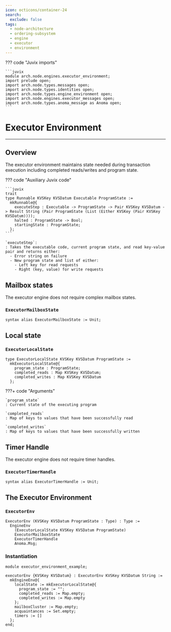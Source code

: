 ```yaml
---
icon: octicons/container-24
search:
  exclude: false
tags:
  - node-architecture
  - ordering-subsystem
  - engine
  - executor
  - environment
---
```


??? code "Juvix imports"

    ```juvix
    module arch.node.engines.executor_environment;
    import prelude open;
    import arch.node.types.messages open;
    import arch.node.types.identities open;
    import arch.node.types.engine_environment open;
    import arch.node.engines.executor_messages open;
    import arch.node.types.anoma_message as Anoma open;
    ```

# Executor Environment

---

## Overview

The executor environment maintains state needed during transaction execution including completed reads/writes and program state.

??? code "Auxiliary Juvix code"

    ```juvix
    trait
    type Runnable KVSKey KVSDatum Executable ProgramState :=
      mkRunnable@{
        executeStep : Executable -> ProgramState -> Pair KVSKey KVSDatum -> Result String (Pair ProgramState (List (Either KVSKey (Pair KVSKey KVSDatum))));
        halted : ProgramState -> Bool;
        startingState : ProgramState;
      };
    ```

    `executeStep`:
    : Takes the executable code, current program state, and read key-value pair and returns either:
      - Error string on failure
      - New program state and list of either:
        - Left key for read requests
        - Right (key, value) for write requests

## Mailbox states

The executor engine does not require complex mailbox states.

### `ExecutorMailboxState`

```juvix
syntax alias ExecutorMailboxState := Unit;
```

## Local state

### `ExecutorLocalState`

```juvix
type ExecutorLocalState KVSKey KVSDatum ProgramState :=
  mkExecutorLocalState@{
    program_state : ProgramState;
    completed_reads : Map KVSKey KVSDatum;
    completed_writes : Map KVSKey KVSDatum
  };
```

???+ code "Arguments"

    `program_state`
    : Current state of the executing program

    `completed_reads`
    : Map of keys to values that have been successfully read

    `completed_writes`
    : Map of keys to values that have been successfully written

## Timer Handle

The executor engine does not require timer handles.

### `ExecutorTimerHandle`

```juvix
syntax alias ExecutorTimerHandle := Unit;
```

## The Executor Environment

### `ExecutorEnv`

```juvix
ExecutorEnv (KVSKey KVSDatum ProgramState : Type) : Type :=
  EngineEnv
    (ExecutorLocalState KVSKey KVSDatum ProgramState)
    ExecutorMailboxState
    ExecutorTimerHandle
    Anoma.Msg;
```

### Instantiation

<!-- --8<-- [start:executorEnv] -->
```juvix extract-module-statements
module executor_environment_example;

executorEnv {KVSKey KVSDatum} : ExecutorEnv KVSKey KVSDatum String :=
  mkEngineEnv@{
    localState := mkExecutorLocalState@{
      program_state := "";
      completed_reads := Map.empty;
      completed_writes := Map.empty
    };
    mailboxCluster := Map.empty;
    acquaintances := Set.empty;
    timers := []
  };
end;
```
<!-- --8<-- [end:executorEnv] -->
